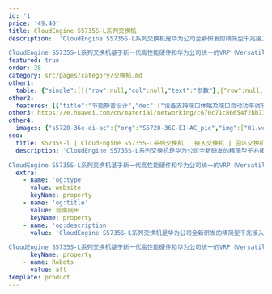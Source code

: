 ```yaml
---
id: '1'
price: '49.40'
title: CloudEngine S5735S-L系列交换机
description:  'CloudEngine S5735S-L系列交换机是华为公司全新研发的精简型千兆接入交换机，可以提供灵活的全千兆接入及固定千兆或者万兆上行端口。

CloudEngine S5735S-L系列交换机基于新一代高性能硬件和华为公司统一的VRP（Versatile Routing Platform）软件平台，灵活的以太组网，多样的安全控制等特点，具备更高性能和更丰富的业务处理能力，广泛应用于企业园区接入、千兆到桌面等多种应用场景。'
featured: true
order: 28
category: src/pages/category/交换机.md
other1: 
  table: {"single":[[{"row":null,"col":null,"text":"参数"},{"row":null,"col":null,"text":"CloudEngine S5735S-L12T4S-A\nCloudEngine S5735S-L12P4S-A"},{"row":null,"col":null,"text":"CloudEngine S5735S-L24T4S-A\nCloudEngine S5735S-L24P4S-A"},{"row":null,"col":null,"text":"CloudEngine S5735S-L24T4X-A\nCloudEngine S5735S-L24P4X-A"},{"row":null,"col":null,"text":"CloudEngine S5735S-L48T4S-A\nCloudEngine S5735S-L48P4S-A"},{"row":null,"col":null,"text":"CloudEngine S5735S-L48T4X-A\nCloudEngine S5735S-L48P4X-A"},{"row":null,"col":null,"text":"CloudEngine S5735S-L32ST4X-A"},{"row":null,"col":null,"text":"CloudEngine S5735S-L24FT4S-A"},{"row":null,"col":null,"text":"CloudEngine S5735S-L48FT4S-A"}],[{"row":null,"col":null,"text":"包转发率"},{"row":null,"col":null,"text":"33/108Mpps"},{"row":null,"col":null,"text":"51/126Mpps"},{"row":null,"col":null,"text":"108/126Mpps"},{"row":null,"col":null,"text":"87/166Mpps"},{"row":null,"col":null,"text":"144/166Mpps"},{"row":null,"col":null,"text":"120/138Mpps"},{"row":null,"col":null,"text":"34.8/109.8Mpps"},{"row":null,"col":null,"text":"54.6/129.6Mpps"}],[{"row":null,"col":null,"text":"交换容量"},{"row":null,"col":"3","text":"336Gbps/3.36Tbps"},{"row":null,"col":"3","text":"432Gbps/4.32Tbps"},{"row":null,"col":"2","text":"336Gbps/3.36Tbps"}],[{"row":null,"col":null,"text":"固定端口"},{"row":null,"col":null,"text":"12个10/100/\n1000Base-T以太网端口，\n4个千兆SFP"},{"row":null,"col":null,"text":"24个10/100/\n1000Base-T以太网端口，\n4个千兆SFP"},{"row":null,"col":null,"text":"24个10/100/\n1000Base-T以太网端口，\n4个万兆SFP+"},{"row":null,"col":null,"text":"48个10/100/\n1000BASE-T以太网端口，\n4个千兆SFP"},{"row":null,"col":null,"text":"48个10/100/\n1000BASE-T以太网端口，\n4个万兆SFP+"},{"row":null,"col":null,"text":"24个千兆SFP,\n8个10/100/\n1000BASE-T以太网端口，4个万兆SFP+"},{"row":null,"col":null,"text":"12个10/100\nBase-Tx以太网端口，12个\n10/100/1000\nBASE-T以太网端口，4个千兆SFP"},{"row":null,"col":null,"text":"24个10/100\nBase-Tx以太网端口，24个\n10/100/1000\nBASE-T以太网端口，4个千兆SFP"}],[{"row":null,"col":null,"text":"PoE能力"},{"row":null,"col":"8","text":"CloudEngine S5735S-L12P4S-A：支持\nCloudEngine S5735S-L24P4S-A：支持\nCloudEngine S5735S-L24P4X-A：支持\nCloudEngine S5735S-L48P4S-A：支持\nCloudEngine S5735S-L48P4X-A：支持\n其他：不支持"}],[{"row":null,"col":null,"text":"MAC特性"},{"row":null,"col":"8","text":"支持MAC地址自动学习和老化\n支持静态、动态、黑洞MAC表项\n支持源MAC地址过滤\n支持接口MAC地址学习个数限制"}],[{"row":null,"col":null,"text":"VLAN特性"},{"row":null,"col":"8","text":"支持4K个VLAN\n支持Guest VLAN、Voice VLAN\n支持GVRP协议\n支持MUX VLAN功能\n支持基于MAC/协议/IP子网/策略/端口的VLAN\n支持1:1和N:1 VLAN Mapping功能"}],[{"row":null,"col":null,"text":"IP路由"},{"row":null,"col":"8","text":"静态路由、RIP、RIwebp协议"}],[{"row":null,"col":null,"text":"SVF极简运维"},{"row":null,"col":"8","text":"支持作为SVF Client零配置即插即用\n支持自动加载Client的大包和补丁\n支持业务一键式自动下发\nClient支持独立运行"}],[{"row":null,"col":null,"text":"互通性"},{"row":null,"col":"8","text":"VBST基于VLAN生成树协议（和PVST/PVST+/RPVST 互通）\nLNP 链路类型协商协议（和DTP相似功能）\nVCMP VLAN集中管理协议（和VTP相似功能）\n详细的互联互通认证与报告，请访问 这里。"}]]}
other2:
  features: [{"title":"节能静音设计","dec":["设备支持端口休眠及端口自动功率调节等节能技术；提供多种无风扇款型，更静音地实现千兆到桌面。"]},{"title":"极简网络运维","dec":["SVF将园区“核心/汇聚+接入交换机+AP”的网络架构虚拟为一台网元；SVF Client角色支持即插即用，极简网络运维。"]},{"title":"多样的安全控制","dec":["设备支持MAC、802.1x、Portal认证，实现用户策略（VLAN、QoS、ACL）的动态下发。支持完善的DoS类防攻击、用户类防攻击。"]}]
other3: https://e.huawei.com/cn/material/networking/c670c71c86654f2bb738419cb417f93c
other4:
  images: {"s5720-36c-ei-ac":{"org":"S5720-36C-EI-AC_pic","img":["01.webp","02.webp","03.webp","04.webp","07.webp","08.webp"]}}
seo:
  title: s5735s-l | CloudEngine S5735S-L系列交换机 | 接入交换机 | 园区交换机 | 交换机 | 企业网络
  description: 'CloudEngine S5735S-L系列交换机是华为公司全新研发的精简型千兆接入交换机，可以提供灵活的全千兆接入及固定千兆或者万兆上行端口。

CloudEngine S5735S-L系列交换机基于新一代高性能硬件和华为公司统一的VRP（Versatile Routing Platform）软件平台，灵活的以太组网，多样的安全控制等特点，具备更高性能和更丰富的业务处理能力，广泛应用于企业园区接入、千兆到桌面等多种应用场景。'
  extra:
    - name: 'og:type'
      value: website
      keyName: property
    - name: 'og:title'
      value: 河南网田
      keyName: property
    - name: 'og:description'
      value: 'CloudEngine S5735S-L系列交换机是华为公司全新研发的精简型千兆接入交换机，可以提供灵活的全千兆接入及固定千兆或者万兆上行端口。

CloudEngine S5735S-L系列交换机基于新一代高性能硬件和华为公司统一的VRP（Versatile Routing Platform）软件平台，灵活的以太组网，多样的安全控制等特点，具备更高性能和更丰富的业务处理能力，广泛应用于企业园区接入、千兆到桌面等多种应用场景。'
      keyName: property
    - name: Robots
      value: all
template: product
---
```

